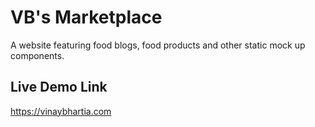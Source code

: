 # VB's Marketplace
A website featuring food blogs, food products and other static mock up components.

## Live Demo Link
https://vinaybhartia.com
